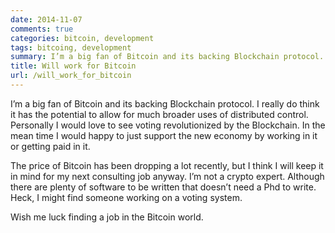 ```yaml
---
date: 2014-11-07
comments: true
categories: bitcoin, development
tags: bitcoing, development
summary: I’m a big fan of Bitcoin and its backing Blockchain protocol. I really do think it has the potential to allow for much broader uses of distributed control. Wish me luck finding a job in the Bitcoin world.
title: Will work for Bitcoin
url: /will_work_for_bitcoin
---
```


I’m a big fan of Bitcoin and its backing Blockchain protocol. I really do think it has the potential to allow for much broader uses of distributed control. Personally I would love to see voting revolutionized by the Blockchain. In the mean time I would happy to just support the new economy by working in it or getting paid in it.

The price of Bitcoin has been dropping a lot recently, but I think I will keep it in mind for my next consulting job anyway. I’m not a crypto expert. Although there are plenty of software to be written that doesn’t need a Phd to write. Heck, I might find someone working on a voting system.

Wish me luck finding a job in the Bitcoin world.
